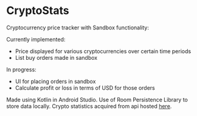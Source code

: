 # CryptoStats
Cryptocurrency price tracker with Sandbox functionality:

Currently implemented:
- Price displayed for various cryptocurrencies over certain time periods<br/>
- List buy orders made in sandbox
  
In progress:
- UI for placing orders in sandbox<br/>
- Calculate profit or loss in terms of USD for those orders

Made using Kotlin in Android Studio. Use of Room Persistence Library to store data locally. Crypto statistics acquired from api hosted [here](https://min-api.cryptocompare.com/).
